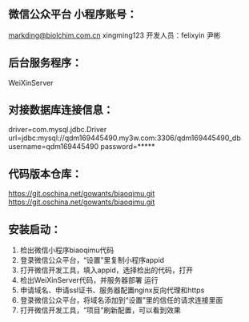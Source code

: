 ## 微信公众平台 小程序账号：
markding@biolchim.com.cn 
xingming123
开发人员：felixyin 尹彬

## 后台服务程序：
WeiXinServer

## 对接数据库连接信息：
driver=com.mysql.jdbc.Driver
url=jdbc:mysql://qdm169445490.my3w.com:3306/qdm169445490_db
username=qdm169445490
password=*****

## 代码版本仓库：
https://git.oschina.net/gowants/biaoqimu.git
https://git.oschina.net/gowants/biaoqimu.git

## 安装启动：
1.  检出微信小程序biaoqimu代码
2.  登录微信公众平台，“设置”里复制小程序appid
3.  打开微信开发工具，填入appid，选择检出的代码，打开
4. 检出WeiXinServer代码，并服务器部署 运行
5. 申请域名、申请ssl证书、服务器配置nginx反向代理和https
6. 登录微信公众平台，将域名添加到“设置”里的信任的请求连接里面
7. 打开微信开发工具，“项目”刷新配置，可以看到效果


